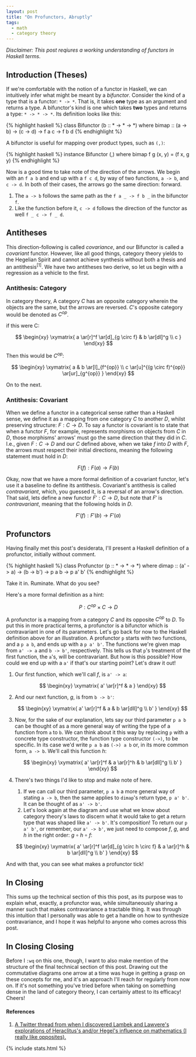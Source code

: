 ```yaml
---
layout: post
title: "On Profunctors, Abruptly"
tags:
  - math
  - category theory
---
```


_Disclaimer: This post reqiures a working understanding of functors in Haskell terms._

## Introduction (Theses)

If we're comfortable with the notion of a functor in Haskell, we can intuitively infer what might be meant by a _bifunctor_.  Consider the kind of a type that is a functor: `* -> *`. That is, it takes __one__ type as an argument and returns a type. A bifunctor's kind is one which takes __two__ types and returns a type: `* -> * -> *`.  Its definition looks like this:

{% highlight haskell %}
class Bifunctor (b :: * -> * -> *) where
  bimap :: (a -> b) -> (c -> d) -> f a c -> f b d
{% endhighlight %}

A bifunctor is useful for mapping over product types, such as `(,)`:

{% highlight haskell %}
instance Bifunctor (,) where
  bimap f  g (x, y) = (f x, g y)
{% endhighlight %}

Now is a good time to take note of the direction of the arrows.  We begin with an `f a b` and end up with a `f c d`, by way of two functions, `a -> b`, and `c -> d`. In both of their cases, the arrows go the same direction: forward.

1. The `a -> b` follows the same path as the `f a _ -> f b _` in the bifunctor `f`.
1. Like the function before it, `c -> d` follows the direction of the functor as well `f _ c -> f _ d`.

## Antitheses

This direction-following is called _covariance_, and our Bifunctor is called a _covariant_ functor.  However, like all good things, category theory yields to the Hegelian Spirit and cannot achieve synthesis without both a thesis and an antithesis<sup>[1]</sup>.  We have two antitheses two derive, so let us begin with a regression as a vehicle to the first.

### Antithesis: Category

In category theory, A category $C$ has an opposite category wherein the objects are the same, but the arrows are reversed.  $C$'s opposite category would be denoted as $C^{op}$.

if this were C:

$$
\begin{xy}
\xymatrix{
  a \ar[r]^f \ar[d]_{g \circ f} & b \ar[dl]^g \\
  c
}
\end{xy}
$$

Then this would be $C^{op}$:

$$
\begin{xy}
\xymatrix{
  a & b \ar[l]_{f^{op}} \\
  c \ar[u]^{(g \circ f)^{op}} \ar[ur]_{g^{op}}
}
\end{xy}
$$

On to the next.

### Antithesis: Covariant

When we define a functor in a categorical sense rather than a Haskell sense, we define it as a mapping from one category $C$ to another $D$, whilst preserving structure: $F : C \rightarrow D$. To say a functor is covariant is to state that when a functor $F$, for example, represents morphisms on objects from $C$ in $D$, those morphisms' arrows' must go the same direction that they did in $C$. I.e., given $F : C \rightarrow D$ and our $C$ defined above, when we take $f$ into $D$ with $F$, the arrows must respect their initial directions, meaning the following statement must hold in $D$:

$$
F(f) : F(a) \rightarrow F(b)
$$

Okay, now that we have a more formal definition of a covariant functor, let's use it a baseline to define its antithesis.  Covariant's antithesis is called _contravariant_, which, you guessed it, is a reversal of an arrow's direction. That said, lets define a new functor $F' : C \rightarrow D$, but note that $F'$ is _contravariant_, meaning that the following holds in $D$.

$$
F'(f) : F'(b) \rightarrow F'(a)
$$

## Profunctors

Having finally met this post's desiderata, I'll present a Haskell definition of a profunctor, initially without comment.

{% highlight haskell %}
class Profunctor (p :: * -> * -> *) where
  dimap :: (a' -> a) -> (b -> b') -> p a b -> p a' b'
{% endhighlight %}

Take it in. Ruminate. What do you see?

Here's a more formal definition as a hint:

$$
P : C^{op} \times C \rightarrow D
$$

A profunctor is a mapping from a category $C$ and its opposite $C^{op}$ to $D$.  To put this in more practical terms, a profunctor is a bifunctor which is contravariant in one of its parameters. Let's go back for now to the Haskell definition above for an illustration.  A profunctor `p` starts with two functions, and a `p a b`, and ends up with a `p a' b'`.  The functions we're given map from `a' -> a` and `b -> b'`, respectively.  This tells us that `p`'s treatment of the first function, the `a`'s, will be contravariant.  But how is this possible?  How could we end up with a `a'` if that's our starting point?  Let's draw it out!

1. Our first function, which we'll call $f$, is `a' -> a`:

   $$
   \begin{xy}
   \xymatrix{
     a' \ar[r]^f & a
   }
   \end{xy}
   $$

1. And our next function, $g$,  is from `b -> b'`:

   $$
   \begin{xy}
   \xymatrix{
     a' \ar[r]^f & a & b \ar[dll]^g \\
     b'
   }
   \end{xy}
   $$

1. Now, for the sake of our explanation, lets say our third parameter `p a b`  can be thought of as a more general way of writing the type of a function from `a` to `b`. We can think about it this way by replacing `p` with a concrete type constructor, the function type constructor `(->)`, to be specific.  In its case we'd write `p a b` as `(->) a b` or, in its more common form, `a -> b`. We'll call this function $h$:

   $$
   \begin{xy}
   \xymatrix{
     a' \ar[r]^f & a \ar[r]^h & b \ar[dll]^g \\
     b'
   }
   \end{xy}
   $$

1. There's two things I'd like to stop and make note of here.
   1. If we can call our third parameter, `p a b` a more general way of stating `a -> b`, then the same applies to `dimap`'s return type, `p a' b'`.  It can be thought of as `a' -> b'`.
   1. Let's look again at the diagram and use what we know about category theory's laws to discern what it would take to get a return type that was shaped like `a' -> b'`.  It's composition! To return our `p a' b'`, or remember, our `a' -> b'`, we just need to compose $f$, $g$, and $h$ in the right order: $g \circ h \circ f$:

   $$
   \begin{xy}
   \xymatrix{
     a' \ar[r]^f \ar[d]_{g \circ h \circ f} & a \ar[r]^h & b \ar[dll]^g \\
     b'
   }
   \end{xy}
   $$

And with that, you can see what makes a profunctor tick!

## In Closing

This sums up the technical section of this this post, as its purpose was to explain what, exactly, a profunctor was, while simultaneously sharing a manner such that makes contravariance a tractable thing.  It was through this intuition that I personally was able to get a handle on how to synthesize contravariance, and I hope it was helpful to anyone who comes across this post.

## In Closing Closing

Before I `:wq` on this one, though, I want to also make mention of the structure of the final technical section of this post.  Drawing out the commutative diagrams one arrow at a time was huge in getting a grasp on these concepts for me, and it's an approach I'll reach for regularly from now on.  If it's not something you've tried before when taking on something dense in the land of category theory, I can certainly attest to its efficacy!  Cheers!


#### References

1. [A Twitter thread from when I discovered Lambek and Lawvere's explorations of Heraclitus's and/or Hegel's influence on mathematics (I really like opposites).](https://twitter.com/pittma_/status/933569372768972800)

{% include stats.html %}
